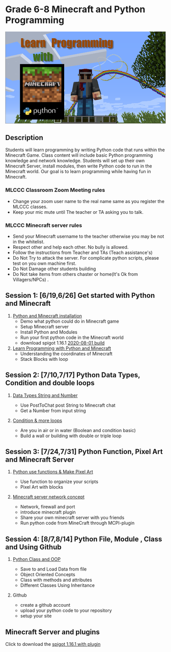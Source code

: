 # Grade 6-8 Minecraft and Python Programming

![python-minecraft](../images/image7.png)

## Description

Students will learn programming by writing Python code that runs within the Minecraft Game. Class content will include basic Python programming knowledge and network knowledge. Students will set up their own Minecraft Server, install modules, then write Python code to run in the Minecraft world. Our goal is to learn programming while having fun in Minecraft.

### MLCCC Classroom Zoom Meeting rules

* Change your zoom user name to the real name same as you register the MLCCC classes.
* Keep your mic mute until The teacher or TA asking you to talk.

### MLCCC Minecraft server rules

* Send your Minecraft username to the teacher otherwise you may be not in the whitelist.
* Respect other and help each other. No bully is allowed.
* Follow the instructions from Teacher and TAs (Teach assistance's)
* Do Not Try to attack the server. For complicate python scripts, please test on you own machine first.
* Do Not Damage other students building
* Do Not take items from others chaster or home(It's Ok from Villagers/NPCs) .

## Session 1: [6/19,6/26] Get started with Python and Minecraft

1. [Python and Minecraft installation](./Session1.1.md)
    * Demo what python could do in Minecraft game
    * Setup Minecraft server
    * Install Python and Modules
    * Run your first python code in the Minecraft world
    * download spigot 1.16.1 [2020-08-01 build](./spigot-1.16.1.jar)
2. [Learn Programming with Python and Minecraft](./Session1.2.md)
    * Understanding the coordinates of Minecraft
    * Stack Blocks with loop

## Session 2: [7/10,7/17] Python Data Types, Condition and double loops

1. [Data Types String and Number](./Session2.1.md)
   * Use PostToChat post String to Minecraft chat
   * Get a Number from input string
  
2. [Condition & more loops](./Session2.2.md)
   * Are you in air or in water (Boolean and condition basic)
   * Build a wall or building with double or triple loop

## Session 3: [7/24,7/31] Python Function, Pixel Art and Minecraft Server

1. [Python use functions & Make Pixel Art](./Session3.1.md)
   * Use function to organize your scripts
   * Pixel Art with blocks

2. [Minecraft server network concept](./Session3.2.md)
    * Network, firewall and port
    * introduce minecraft plugin
    * Share your own minecraft server with you friends
    * Run python code from MineCraft through MCPI-plugin
  
## Session 4: [8/7,8/14] Python File, Module , Class and Using Github

1. [Python  Class and OOP](./Session4.1.md)
   * Save to and Load Data from file
   * Object Oriented Concepts
   * Class with methods and attributes
   * Different Classes Using Inheritance
  
2. Github
   * create a github account
   * upload your python code to your repository
   * setup your site

## Minecraft Server and plugins

Click to download the [spigot 1.16.1 with plugin](https://stoneskin.github.io/SummerCamp_Python_Minecraft/spigot-1.16.1.jar)